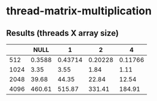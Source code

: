 # thread-matrix-multiplication

## Results (threads X array size)

|      | NULL   | 1       | 2       | 4       |
| ---- | ------ | ------- | ------- | ------- |
| 512  | 0.3588 | 0.43714 | 0.20228 | 0.11766 |
| 1024 | 3.35   | 3.55    | 1.84    | 1.11    |
| 2048 | 39.68  | 44.35   | 22.84   | 12.54   |
| 4096 | 460.61 | 515.87  | 331.41  | 184.91  |
